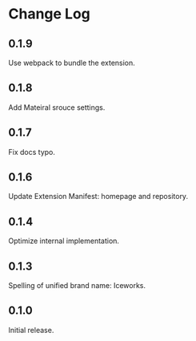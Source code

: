 # Change Log

## 0.1.9

Use webpack to bundle the extension.

## 0.1.8

Add Mateiral srouce settings.

## 0.1.7

Fix docs typo.

## 0.1.6

Update Extension Manifest: homepage and repository.

## 0.1.4

Optimize internal implementation.

## 0.1.3

Spelling of unified brand name: Iceworks.

## 0.1.0

Initial release.
